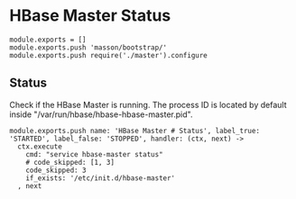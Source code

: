 
# HBase Master Status

    module.exports = []
    module.exports.push 'masson/bootstrap/'
    module.exports.push require('./master').configure

## Status

Check if the HBase Master is running. The process ID is located by default
inside "/var/run/hbase/hbase-hbase-master.pid".

    module.exports.push name: 'HBase Master # Status', label_true: 'STARTED', label_false: 'STOPPED', handler: (ctx, next) ->
      ctx.execute
        cmd: "service hbase-master status"
        # code_skipped: [1, 3]
        code_skipped: 3
        if_exists: '/etc/init.d/hbase-master'
      , next



